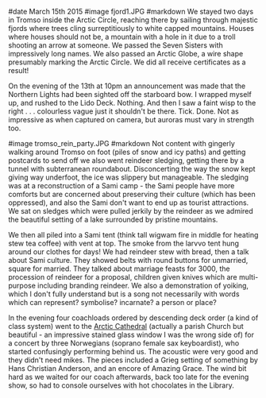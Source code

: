 #date March 15th 2015
#image fjord1.JPG
#markdown
We stayed two days in Tromso inside the Arctic Circle, reaching there by
sailing through majestic fjords where trees cling surreptitiously to white capped
mountains. Houses where houses should not be, a mountain with a hole in it
due to a troll shooting an arrow at someone. We passed the Seven Sisters with
impressively long names. We also passed an Arctic Globe, a wire shape presumably
marking the Arctic Circle. We did all receive certificates as a result!

On the evening of the 13th at 10pm an announcement was made that the Northern Lights
had been sighted off the starboard bow. I wrapped myself up, and rushed to the Lido Deck.
Nothing. And then I saw a faint wisp to the right . . . colourless vague just it
shouldn't be there. Tick. Done. Not as impressive as when captured on camera,
but auroras must vary in strength too.

#image tromso_rein_party.JPG
#markdown
Not content with gingerly walking around Tromso on foot (piles of snow and icy paths) and
getting postcards to send off we also went reindeer sledging, getting there by a
tunnel with subterranean roundabout. Disconcerting the way the
snow kept giving way underfoot, the ice was slippery but manageable. The sledging
was at a reconstruction of a Sami camp - the Sami people have more comforts but are
concerned about preserving their culture (which has been oppressed), and also the
Sami don't want to end up as tourist attractions. We sat on sledges which were pulled
jerkily by the reindeer as we admired the beautiful setting of a lake surrounded by
pristine mountains.

We then all piled into a Sami tent (think tall wigwam fire in middle for heating stew tea coffee)
with vent at top. The smoke from the larvvo tent hung around our clothes for days!
We had reindeer stew with bread, then a talk about Sami culture. They showed belts with round buttons
for unmarried, square for married. They talked about marriage feasts for 3000, the procession of
reindeer for a proposal, children given knives which are multi-purpose including branding reindeer.
We also a demonstration of yoiking, which I don't fully understand but is a song not necessarily
with words which can represent? symbolise? incarnate? a person or place?

In the evening four coachloads ordered by descending deck order (a kind of class system)
went to the [Arctic Cathedral](https://www.ishavskatedralen.no/)
(actually a parish Church but beautiful - an impressive stained glass
window I was the wrong side of) for a concert by three Norwegians (soprano female sax keyboardist),
who started confusingly performing behind us. The acoustic were very good and they didn't need mikes.
The pieces included a Grieg setting of something by Hans Christian Anderson, and an encore of Amazing
Grace. The wind bit hard as we waited for our coach afterwards, back too late for
the evening show, so had to console ourselves with hot chocolates in the Library.
